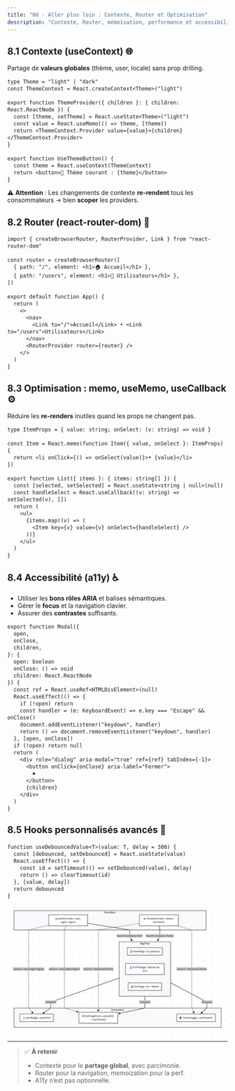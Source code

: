 ```yaml
---
title: "08 - Aller plus loin : Contexte, Router et Optimisation"
description: "Contexte, Router, mémoïsation, performance et accessibilité"
---
```


## 8.1 Contexte (useContext) 🌐

Partage de **valeurs globales** (thème, user, locale) sans prop drilling.

```tsx
type Theme = "light" | "dark"
const ThemeContext = React.createContext<Theme>("light")

export function ThemeProvider({ children }: { children: React.ReactNode }) {
  const [theme, setTheme] = React.useState<Theme>("light")
  const value = React.useMemo(() => theme, [theme])
  return <ThemeContext.Provider value={value}>{children}</ThemeContext.Provider>
}

export function UseThemeButton() {
  const theme = React.useContext(ThemeContext)
  return <button>🎨 Thème courant : {theme}</button>
}
```

⚠️ **Attention** : Les changements de contexte **re-rendent** tous les consommateurs → bien **scoper** les providers.

## 8.2 Router (react-router-dom) 🧭

```tsx
import { createBrowserRouter, RouterProvider, Link } from "react-router-dom"

const router = createBrowserRouter([
  { path: "/", element: <h1>🏠 Accueil</h1> },
  { path: "/users", element: <h1>👥 Utilisateurs</h1> },
])

export default function App() {
  return (
    <>
      <nav>
        <Link to="/">Accueil</Link> • <Link to="/users">Utilisateurs</Link>
      </nav>
      <RouterProvider router={router} />
    </>
  )
}
```

## 8.3 Optimisation : memo, useMemo, useCallback ⚙️

Réduire les **re-renders** inutiles quand les props ne changent pas.

```tsx
type ItemProps = { value: string; onSelect: (v: string) => void }

const Item = React.memo(function Item({ value, onSelect }: ItemProps) {
  return <li onClick={() => onSelect(value)}>• {value}</li>
})

export function List({ items }: { items: string[] }) {
  const [selected, setSelected] = React.useState<string | null>(null)
  const handleSelect = React.useCallback((v: string) => setSelected(v), [])
  return (
    <ul>
      {items.map((v) => (
        <Item key={v} value={v} onSelect={handleSelect} />
      ))}
    </ul>
  )
}
```

## 8.4 Accessibilité (a11y) ♿

- Utiliser les **bons rôles ARIA** et balises sémantiques.
- Gérer le **focus** et la navigation clavier.
- Assurer des **contrastes** suffisants.

```tsx
export function Modal({
  open,
  onClose,
  children,
}: {
  open: boolean
  onClose: () => void
  children: React.ReactNode
}) {
  const ref = React.useRef<HTMLDivElement>(null)
  React.useEffect(() => {
    if (!open) return
    const handler = (e: KeyboardEvent) => e.key === "Escape" && onClose()
    document.addEventListener("keydown", handler)
    return () => document.removeEventListener("keydown", handler)
  }, [open, onClose])
  if (!open) return null
  return (
    <div role="dialog" aria-modal="true" ref={ref} tabIndex={-1}>
      <button onClick={onClose} aria-label="Fermer">
        ✖️
      </button>
      {children}
    </div>
  )
}
```

## 8.5 Hooks personnalisés avancés 🧠

```tsx
function useDebouncedValue<T>(value: T, delay = 300) {
  const [debounced, setDebounced] = React.useState(value)
  React.useEffect(() => {
    const id = setTimeout(() => setDebounced(value), delay)
    return () => clearTimeout(id)
  }, [value, delay])
  return debounced
}
```

![Providers (Auth, Theme) → Consumers](./img/provider.png)

---

> ✅ **À retenir**
>
> - Contexte pour le **partage global**, avec parcimonie.
> - Router pour la navigation, memoization pour la perf.
> - A11y n’est pas optionnelle.
